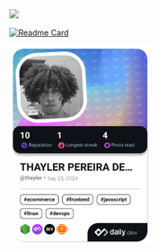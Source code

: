 
<!--
**Parzival646/Parzival646** is a ✨ _special_ ✨ repository because its `README.md` (this file) appears on your GitHub profile.

Here are some ideas to get you started:

- 🔭 I’m currently working on ...
- 🌱 I’m currently learning ...
- 👯 I’m looking to collaborate on ...
- 🤔 I’m looking for help with ...
- 💬 Ask me about ...
- 📫 How to reach me: ...
- 😄 Pronouns: ...
- ⚡ Fun fact: ...
-->

<picture>
  <source
    srcset="https://github-readme-stats.vercel.app/api?username=Parzival646&show_icons=true&theme=dark"
    media="(prefers-color-scheme: dark)"
  />
  <source
    srcset="https://github-readme-stats.vercel.app/api?username=Parzival646&show_icons=true"
    media="(prefers-color-scheme: light), (prefers-color-scheme: no-preference)"
  />
  <img src="https://github-readme-stats.vercel.app/api?username=Parzival646&show_icons=true" />
</picture>

[![Readme Card](https://github-readme-stats.vercel.app/api/pin/?username=Parzival646&repo=github-readme-stats)](https://github.com/anuraghazra/github-readme-stats)

   <a href="https://app.daily.dev/thayler"><img src="./devcard.png" width="50%" alt="THAYLER PEREIRA DE ALMEIDA's Dev Card"/></a>

